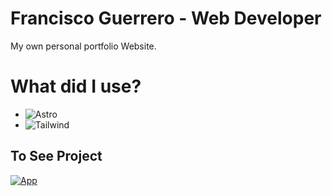 # Francisco Guerrero - Web Developer

My own personal portfolio Website.

# What did I use?

- ![Astro](https://img.shields.io/badge/-Astro-0A1A2F?style=flat&logo=astro)
- ![Tailwind](https://img.shields.io/badge/-React-0A1A2F?style=flat&logo=tailwind)


## To See Project

[![App](https://img.shields.io/badge/App-informational?style=for-the-badge&logo=netlify&logoColor=fff&color=23272d)](https://franguerrero.dev/)
